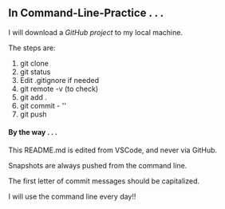 <h2>In Command-Line-Practice . . .</h2>

I will download a <em>GitHub project</em> to my local machine.

The steps are:
<ol>
    <li>git clone</li>
    <li>git status</li>
    <li>Edit .gitignore if needed</li>
    <li>git remote -v (to check)</li>
    <li>git add .</li>
    <li>git commit - ''</li>
    <li>git push</li>
</ol>

<h4>By the way . . .</h4>

This README.md is edited from VSCode, and never via GitHub.

Snapshots are always pushed from the command line.

The first letter of commit messages should be capitalized.

I will use the command line every day!!